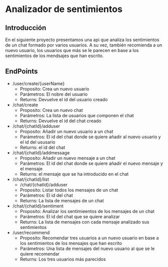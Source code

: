 # Analizador de sentimientos
## Introducción
En el siguiente proyecto presentamos una api que analiza los sentimientos de un chat formado por varios usuarios. A su vez, también recomienda a un nuevo usuario, los usuarios que más se le parecen en base a los sentimientos de los mendsajes que han escrito.

## EndPoints

* /user/create/{userName}
	- Proposito: Crea un nuevo usuario
    - Parámetros: El nobre del usuario
    - Returns: Devuelve el id del usuario creado
* /chat/create
	- Proposito: Crea un nuevo chat
    - Parámetros: La lista de usuarios que componen el chat
    - Returns: Devuelve el id del chat creado
* /chat/{chatId}/adduser
	- Proposito: Añadir un nuevo usuario a un chat
	- Parámetros: El id del chat donde se quiere añadir al nuevo usuario y el id del ususario
	- Returns: el id del chat
* /chat/{chatId}/addmessage
	- Proposito: Añadir un nuevo mensaje a un chat
	- Parámetros: El id del chat donde se quiere añadir el nuevo mensaje y el mensaje
	- Returns: el mensaje que se ha introducido en el chat
* /chat/{chatId}/list
	* /chat/{chatId}/adduser
	- Proposito: Listar todos los mensajes de un chat
	- Parámetros: El id del chat
	- Returns: La lista de mensajes de un chat
* /chat/{chatId}/sentiment
	- Proposito: Analizar los sentimieentos de los mensajes de un chat
	- Parámetros: El id del chat que se quiere analizar
	- Returns: La lista de mensajes con cada mensaje analizado sus sentimientos
* /user/recommend
	- Proposito: Recomendar tres usuarios a un nuevo usuario en base a los sentimientos de los mensajes que han escrito
	- Parámetros: Una lista de mensajes del nuevo usuario al que se le quiere recomendar
	- Returns: Los tres usuarios más parecidos


